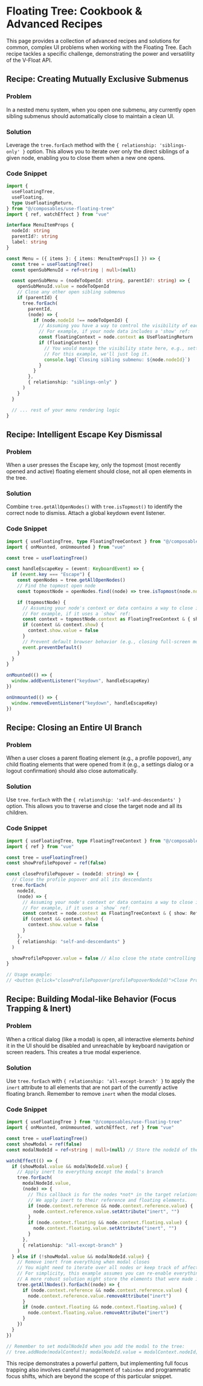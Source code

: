 # Floating Tree: Cookbook & Advanced Recipes

This page provides a collection of advanced recipes and solutions for common, complex UI problems when working with the Floating Tree. Each recipe tackles a specific challenge, demonstrating the power and versatility of the V-Float API.

## Recipe: Creating Mutually Exclusive Submenus

### Problem

In a nested menu system, when you open one submenu, any currently open sibling submenus should automatically close to maintain a clean UI.

### Solution

Leverage the `tree.forEach` method with the `{ relationship: 'siblings-only' }` option. This allows you to iterate over only the direct siblings of a given node, enabling you to close them when a new one opens.

### Code Snippet

```typescript
import {
  useFloatingTree,
  useFloating,
  type UseFloatingReturn,
} from "@/composables/use-floating-tree"
import { ref, watchEffect } from "vue"

interface MenuItemProps {
  nodeId: string
  parentId?: string
  label: string
}

const Menu = ({ items }: { items: MenuItemProps[] }) => {
  const tree = useFloatingTree()
  const openSubMenuId = ref<string | null>(null)

  const openSubMenu = (nodeToOpenId: string, parentId?: string) => {
    openSubMenuId.value = nodeToOpenId
    // Close any other open sibling submenus
    if (parentId) {
      tree.forEach(
        parentId,
        (node) => {
          if (node.nodeId !== nodeToOpenId) {
            // Assuming you have a way to control the visibility of each node
            // For example, if your node data includes a 'show' ref:
            const floatingContext = node.context as UseFloatingReturn
            if (floatingContext) {
              // You would manage the visibility state here, e.g., setting a ref to false
              // For this example, we'll just log it.
              console.log(`Closing sibling submenu: ${node.nodeId}`)
            }
          }
        },
        { relationship: "siblings-only" }
      )
    }
  }

  // ... rest of your menu rendering logic
}
```

## Recipe: Intelligent Escape Key Dismissal

### Problem

When a user presses the Escape key, only the topmost (most recently opened and active) floating element should close, not all open elements in the tree.

### Solution

Combine `tree.getAllOpenNodes()` with `tree.isTopmost()` to identify the correct node to dismiss. Attach a global keydown event listener.

### Code Snippet

```typescript
import { useFloatingTree, type FloatingTreeContext } from "@/composables/use-floating-tree"
import { onMounted, onUnmounted } from "vue"

const tree = useFloatingTree()

const handleEscapeKey = (event: KeyboardEvent) => {
  if (event.key === "Escape") {
    const openNodes = tree.getAllOpenNodes()
    // Find the topmost open node
    const topmostNode = openNodes.find((node) => tree.isTopmost(node.nodeId))

    if (topmostNode) {
      // Assuming your node's context or data contains a way to close it.
      // For example, if it uses a `show` ref:
      const context = topmostNode.context as FloatingTreeContext & { show: Ref<boolean> }
      if (context && context.show) {
        context.show.value = false
      }
      // Prevent default browser behavior (e.g., closing full-screen mode)
      event.preventDefault()
    }
  }
}

onMounted(() => {
  window.addEventListener("keydown", handleEscapeKey)
})

onUnmounted(() => {
  window.removeEventListener("keydown", handleEscapeKey)
})
```

## Recipe: Closing an Entire UI Branch

### Problem

When a user closes a parent floating element (e.g., a profile popover), any child floating elements that were opened from it (e.g., a settings dialog or a logout confirmation) should also close automatically.

### Solution

Use `tree.forEach` with the `{ relationship: 'self-and-descendants' }` option. This allows you to traverse and close the target node and all its children.

### Code Snippet

```typescript
import { useFloatingTree, type FloatingTreeContext } from "@/composables/use-floating-tree"
import { ref } from "vue"

const tree = useFloatingTree()
const showProfilePopover = ref(false)

const closeProfilePopover = (nodeId: string) => {
  // Close the profile popover and all its descendants
  tree.forEach(
    nodeId,
    (node) => {
      // Assuming your node's context or data contains a way to close it.
      // For example, if it uses a `show` ref:
      const context = node.context as FloatingTreeContext & { show: Ref<boolean> }
      if (context && context.show) {
        context.show.value = false
      }
    },
    { relationship: "self-and-descendants" }
  )

  showProfilePopover.value = false // Also close the state controlling the main popover
}

// Usage example:
// <button @click="closeProfilePopover(profilePopoverNodeId)">Close Profile</button>
```

## Recipe: Building Modal-like Behavior (Focus Trapping & Inert)

### Problem

When a critical dialog (like a modal) is open, all interactive elements _behind_ it in the UI should be disabled and unreachable by keyboard navigation or screen readers. This creates a true modal experience.

### Solution

Use `tree.forEach` with `{ relationship: 'all-except-branch' }` to apply the `inert` attribute to all elements that are not part of the currently active floating branch. Remember to remove `inert` when the modal closes.

### Code Snippet

```typescript
import { useFloatingTree } from "@/composables/use-floating-tree"
import { onMounted, onUnmounted, watchEffect, ref } from "vue"

const tree = useFloatingTree()
const showModal = ref(false)
const modalNodeId = ref<string | null>(null) // Store the nodeId of the modal

watchEffect(() => {
  if (showModal.value && modalNodeId.value) {
    // Apply inert to everything except the modal's branch
    tree.forEach(
      modalNodeId.value,
      (node) => {
        // This callback is for the nodes *not* in the target relationship.
        // We apply inert to their reference and floating elements.
        if (node.context.reference && node.context.reference.value) {
          node.context.reference.value.setAttribute("inert", "")
        }
        if (node.context.floating && node.context.floating.value) {
          node.context.floating.value.setAttribute("inert", "")
        }
      },
      { relationship: "all-except-branch" }
    )
  } else if (!showModal.value && modalNodeId.value) {
    // Remove inert from everything when modal closes
    // You might need to iterate over all nodes or keep track of affected elements
    // For simplicity, this example assumes you can re-enable everything.
    // A more robust solution might store the elements that were made inert.
    tree.getAllNodes().forEach((node) => {
      if (node.context.reference && node.context.reference.value) {
        node.context.reference.value.removeAttribute("inert")
      }
      if (node.context.floating && node.context.floating.value) {
        node.context.floating.value.removeAttribute("inert")
      }
    })
  }
})

// Remember to set modalNodeId when you add the modal to the tree:
// tree.addNode(modalContext); modalNodeId.value = modalContext.nodeId;
```

This recipe demonstrates a powerful pattern, but implementing full focus trapping also involves careful management of `tabindex` and programmatic focus shifts, which are beyond the scope of this particular snippet.
